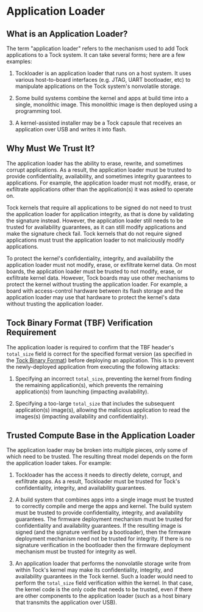 Application Loader
==================

## What is an Application Loader?

The term "application loader" refers to the mechanism used to add Tock
applications to a Tock system. It can take several forms; here are a few
examples:

1. Tockloader is an application loader that runs on a host system. It uses
   various host-to-board interfaces (e.g. JTAG, UART bootloader, etc) to
   manipulate applications on the Tock system's nonvolatile storage.

1. Some build systems combine the kernel and apps at build time into a single,
   monolithic image. This monolithic image is then deployed using a programming
   tool.

1. A kernel-assisted installer may be a Tock capsule that receives an
   application over USB and writes it into flash.

## Why Must We Trust It?

The application loader has the ability to erase, rewrite, and sometimes corrupt
applications. As a result, the application loader must be trusted to provide
confidentiality, availability, and sometimes integrity guarantees to
applications. For example, the application loader must not modify, erase, or
exfiltrate applications other than the application(s) it was asked to operate
on.

Tock kernels that require all applications to be signed do not need to trust the
application loader for application integrity, as that is done by validating the
signature instead. However, the application loader still needs to be trusted for
availability guarantees, as it can still modify applications and make the
signature check fail. Tock kernels that do not require signed applications must
trust the application loader to not maliciously modify applications.

To protect the kernel's confidentiality, integrity, and availability the
application loader must not modify, erase, or exfiltrate kernel data. On most
boards, the application loader must be trusted to not modify, erase, or
exfiltrate kernel data. However, Tock boards may use other mechanisms to protect
the kernel without trusting the application loader. For example, a board with
access-control hardware between its flash storage and the application loader may
use that hardware to protect the kernel's data without trusting the application
loader.

## Tock Binary Format (TBF) Verification Requirement

The application loader is required to confirm that the TBF header's
`total_size` field is correct for the specified format version (as specified in
the [Tock Binary Format](../TockBinaryFormat.md#tbf-header-base)) before
deploying an application. This is to prevent the newly-deployed application
from executing the following attacks:

1. Specifying an incorrect `total_size`, preventing the kernel from finding the
   remaining application(s), which prevents the remaining application(s) from
   launching (impacting availability).

1. Specifying a too-large `total_size` that includes the subsequent
   application(s) image(s), allowing the malicious application to read the
   images(s) (impacting availability and confidentiality).

## Trusted Compute Base in the Application Loader

The application loader may be broken into multiple pieces, only some of which
need to be trusted. The resulting threat model depends on the form the
application loader takes. For example:

1. Tockloader has the access it needs to directly delete, corrupt, and
   exfiltrate apps. As a result, Tockloader must be trusted for Tock's
   confidentiality, integrity, and availability guarantees.

1. A build system that combines apps into a single image must be trusted to
   correctly compile and merge the apps and kernel. The build system must be
   trusted to provide confidentiality, integrity, and availability guarantees.
   The firmware deployment mechanism must be trusted for confidentiality and
   availability guarantees. If the resulting image is signed (and the signature
   verified by a bootloader), then the firmware deployment mechanism need not be
   trusted for integrity. If there is no signature verification in the
   bootloader then the firmware deployment mechanism must be trusted for
   integrity as well.

1. An application loader that performs the nonvolatile storage write from within
   Tock's kernel may make its confidentiality, integrity, and availability
   guarantees in the Tock kernel. Such a loader would need to perform the
   `total_size` field verification within the kernel. In that case, the kernel
   code is the only code that needs to be trusted, even if there are other
   components to the application loader (such as a host binary that transmits
   the application over USB).
